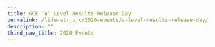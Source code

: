 ```yaml
---
title: GCE 'A' Level Results Release Day
permalink: /life-at-jpjc/2020-events/a-level-results-release-day/
description: ""
third_nav_title: 2020 Events
---
```

